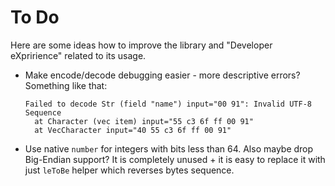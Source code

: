 # To Do

Here are some ideas how to improve the library and "Developer eXpririence" related to its usage.

-   Make encode/decode debugging easier - more descriptive errors? Something like that:
    ```
    Failed to decode Str (field "name") input="00 91": Invalid UTF-8 Sequence
      at Character (vec item) input="55 c3 6f ff 00 91"
      at VecCharacter input="40 55 c3 6f ff 00 91"
    ```
-   Use native `number` for integers with bits less than 64. Also maybe drop Big-Endian support? It is completely unused + it is easy to replace it with just `leToBe` helper which reverses bytes sequence.
